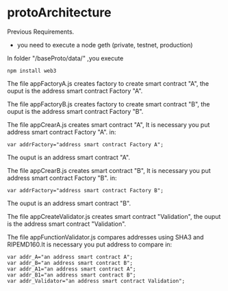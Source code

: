 # protoArchitecture
Previous Requirements.
+ you need to execute a node geth (private, testnet, production)

In folder "/baseProto/data/" ,you execute 
```
npm install web3
```


The file appFactoryA.js creates factory to create smart contract "A", the ouput is the address smart contract Factory "A".

The file appFactoryB.js creates factory to create smart contract "B", the ouput is the address smart contract Factory "B".



The file appCrearA.js creates smart contract "A", It is necessary you put address smart contract Factory "A". in:

```
var addrFactory="address smart contract Factory A";
```
The ouput is an address smart contract "A".



The file appCrearB.js creates smart contract "B", It is necessary you put address smart contract Factory "B". in:
```
var addrFactory="address smart contract Factory B";
```
The ouput is an address smart contract "B".



The file appCreateValidator.js creates smart contract "Validation", the ouput is the address smart contract "Validation".



The file appFunctionValidator.js compares addresses using SHA3 and RIPEMD160.It is necessary you put address to compare in:

```
var addr_A="an address smart contract A";
var addr_B="an address smart contract B";
var addr_A1="an address smart contract A";
var addr_B1="an address smart contract B";
var addr_Validator="an address smart contract Validation";
```

